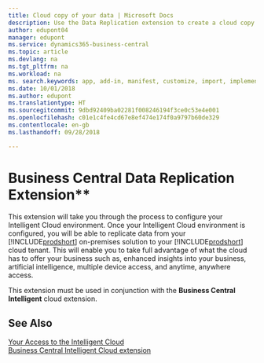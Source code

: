 ```yaml
---
title: Cloud copy of your data | Microsoft Docs
description: Use the Data Replication extension to create a cloud copy of your data so you are connected to the intelligent cloud.
author: edupont04
manager: edupont
ms.service: dynamics365-business-central
ms.topic: article
ms.devlang: na
ms.tgt_pltfrm: na
ms.workload: na
ms. search.keywords: app, add-in, manifest, customize, import, implement
ms.date: 10/01/2018
ms.author: edupont
ms.translationtype: HT
ms.sourcegitcommit: 9dbd92409ba02281f008246194f3ce0c53e4e001
ms.openlocfilehash: c01e1c4fe4cd67e8ef474e174f0a9797b60de329
ms.contentlocale: en-gb
ms.lasthandoff: 09/28/2018

---
```


# <a name="business-central-data-replication-extension"></a>Business Central Data Replication Extension**

This extension will take you through the process to configure your Intelligent Cloud environment.  Once your Intelligent Cloud environment is configured, you will be able to replicate data from your [!INCLUDE[prodshort](includes/prodshort.md)] on-premises solution to your [!INCLUDE[prodshort](includes/prodshort.md)] cloud tenant.  This will enable you to take full advantage of what the cloud has to offer your business such as, enhanced insights into your business, artificial intelligence, multiple device access, and anytime, anywhere access.

This extension must be used in conjunction with the **Business Central Intelligent** cloud extension.

## <a name="see-also"></a>See Also

[Your Access to the Intelligent Cloud](about-intelligent-cloud.md)  
[Business Central Intelligent Cloud extension](ui-extensions-intelligent-cloud.md)  

